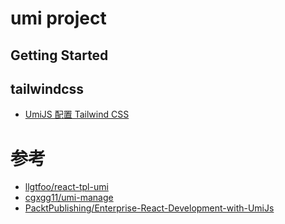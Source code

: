 # umi project

## Getting Started
## tailwindcss
- [UmiJS 配置 Tailwind CSS](https://zhuanlan.zhihu.com/p/489410215)
# 参考
- [llgtfoo/react-tpl-umi](https://github.com/llgtfoo/react-tpl-umi)
- [cgxgg11/umi-manage](https://github.com/cgxgg11/umi-manage)
- [PacktPublishing/Enterprise-React-Development-with-UmiJs](https://github.com/PacktPublishing/Enterprise-React-Development-with-UmiJs)